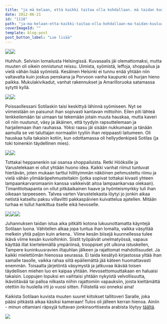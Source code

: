 ```yaml
---
title: "ja mä kelaan, että kaikki taitaa olla kohdallaan. mä taidan kuulua tänne."
date: 2012-06-21
id: "1118"
path: "ja-ma-kelaan-etta-kaikki-taitaa-olla-kohdallaan-ma-taidan-kuulua-tanne"
coverImageId: ""
template: blog-post
post_button_label: "Lue lisää"
---
```


[![](/images/IMG_2346.jpg)](http://1.bp.blogspot.com/-UHuSKudlKZg/T-NxvSsUdOI/AAAAAAAAAxQ/F3EBcIrasiQ/s1600/IMG_2346.jpg)[![](/images/IMG_2419.jpg)](http://4.bp.blogspot.com/-NONwoQ0rTAQ/T-Nx0xkizLI/AAAAAAAAAxg/XT_lnDvBh5s/s1600/IMG_2419.jpg)

Huhhuh. Selvisin lomailusta Helsingissä. Kuvasaalis jäi olemattomaksi, mutta muuten oli oikein onnistunut reissu. Uimista, syömistä, leffoja, shoppailua ja vielä vähän lisää syömistä. Kesäinen Helsinki ei tunnu enää yhtään niin valtavalta kuin joskus penskana ja Porvoon vanha kaupunki oli hurjan hieno paikka. Mukulakivikadut, vanhat rakennukset ja Amarilloruoka satamassa sytytti kyllä.

[![](/images/IMG_2574.jpg)](http://3.bp.blogspot.com/-LYVuAGXTaVw/T-NyBSxsVfI/AAAAAAAAAyA/9FFRLsqyXmE/s1600/IMG_2574.jpg)[![](/images/IMG_2598.jpg)](http://4.bp.blogspot.com/-725ucR4Fi6E/T-NyGgE5EiI/AAAAAAAAAyQ/ywyw5KOn8-Y/s1600/IMG_2598.jpg)

Poissaollessani Sotilaskin taisi keskittyä lähinnä syömiseen. Nyt se viimeistään on paisunut ihan sopivasti kantavan mittoihin. Eilen piti lähteä lenkkeilemään tai uimaan tai tekemään jotain muuta hauskaa, mutta kaveri oli niin nuutunut, väsy ja äkäinen, että tyydyin rapsuttelemaan ja harjailemaan ihan rauhassa. Yöksi raasu jäi sisään nukkumaan ja tänään aamulla se vei taluttajan normaaliin tyyliin ihan reippaasti laitumeen. Oli hauskaa tulla takaisin kotiin, kun odottamassa oli hellyydenkipeä Sotilas (ja toki toinenkin täydellinen mies).

[![](/images/IMG_2433.jpg)](http://2.bp.blogspot.com/-D7m-ptib9uw/T-Nx4Ccw4gI/AAAAAAAAAxo/4OVCysF64-8/s1600/IMG_2433.jpg)[![](/images/IMG_2554.jpg)](http://4.bp.blogspot.com/-T_Eh-Xu3un8/T-Nx-489lOI/AAAAAAAAAx4/8a9UwX4xS30/s1600/IMG_2554.jpg)

Tottakai heppanenkin sai osansa shoppailuista. Retki Hööksille ja Varustelekaan ei ollut yhtään huono idea. Kaikki vanhat riimut tuntuvat hiertävän, joten mukaan tarttui hillityimmän näköinen pehmustettu riimu ja vielä vähän ylimääräpehmusteitakin (jotka sopivat tottakai kivasti yhteen lampaankarvaromaanin kanssa vaikkeivät aitoa lampaankarvaa olekaan). Timanttiotsapanta on ollut pitkäaikainen haave ja hyönteismyrkky tuli ihan oikeaan tarpeeseen. Talvea varten Varustelekasta löytyi jo jonkin aikaa netistä katseltu paksu villaviltti pakkaspäivien kuivattelua ajatellen. Mitään turhaa ei tullut hankittua itselle eikä hevoselle.

[![](/images/IMG_2649.jpg)](http://1.bp.blogspot.com/-GSvinR-d2Ho/T-NyNYViCvI/AAAAAAAAAyc/C_qtvqds01c/s1600/IMG_2649.jpg)[![](/images/IMG_2520.jpg)](http://4.bp.blogspot.com/-6S7YbyJLPLw/T-Nx7hRrqHI/AAAAAAAAAxw/MT6P3SOfYCo/s1600/IMG_2520.jpg)[![](/images/IMG_2652.jpg)](http://2.bp.blogspot.com/-nQvGEkShn4E/T-NyQLD8iJI/AAAAAAAAAyk/uJdrYJIKyH0/s1600/IMG_2652.jpg)

Juhannuksen taidan istua aika pitkälti kotona lukuunottamatta käyntejä Sotilaan luona. Vähitellen alkaa jopa tuntua ihan lomalta, vaikka väsyttää melkein yhtä paljon kuin arkena.. Viime kesän biisejä kuunnellessa tulee ikävä viime kesän kuvioihinkin. Siistit työpäivät unelmatyössä, vapaus käyttää illat kiertelemällä ympäriinsä, trooppiset yöt ulkona istuskellen, Tampere kuninkuusravien iltajuhlan jälkeen ja rajattomat mahdollisuudet. Ja kaikki mielettömän hienossa seurassa. Ei taida kesätyö kirjastossa yltää ihan samalle tasolle, vaikka rahaa siitä epäilemättä jää käteen huomattavasti enemmän. Toisaalta järjetöntä väsymystä ja jatkuvaa ikävää toisen täydellisen miehen luo en kaipaa yhtään. Hevosettomuuttakaan en haluaisi takaisin. Loppujen lopuksi en vaihtaisi yhtään nykyistä velvollisuutta, ikävöitävää tai palloa nilkasta niihin rajattomiin vapauksiin, joista kieltämättä otettiin ilo huolella irti jo vuosi sitten. Fiilistellä voi onneksi aina!

Kaikista Sotilaan kuvista muuten suuret kiitokset tallitoveri Saralle, joka pääsi pitkästä aikaa käsiksi kameraan! Tulos oli jälleen kerran hienoa. Ainiin - minun ottamiani räpsyjä tuttavan jonkinsorttisesta arabista löytyy [täältä](http://maisaw.otukset.fi/kuvat/2012/Tallit%20ja%20yksitt%C3%A4iset%20hevoset/Kiira/).

[![](/images/trol.jpg)](http://3.bp.blogspot.com/-34BlJcztb3k/T-N2HNmv6pI/AAAAAAAAAzA/cPshIRacTo8/s1600/trol.jpg)
